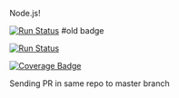 Node.js!

[![Run Status](https://api.shippable.com/projects/56b35c481895ca4474735baa/badge?branch=master)](https://app.shippable.com/projects/56b35c481895ca4474735baa) #old badge

[![Run Status](https://rcapi.shippable.com/projects/5943839abb9b060500764e8f/badge?branch=master)](https://rcapp.shippable.com/github/shiphitchcock1/testprivate)

[![Coverage Badge](https://rcapi.shippable.com/projects/5943839abb9b060500764e8f/coverageBadge?branch=master)](https://rcapp.shippable.com/github/shiphitchcock1/testprivate)

Sending PR in same repo to master branch 
